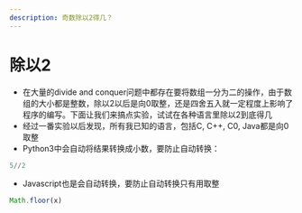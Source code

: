 ```yaml
---
description: 奇数除以2得几？
---
```


# 除以2

* 在大量的divide and conquer问题中都存在要将数组一分为二的操作，由于数组的大小都是整数，除以2以后是向0取整，还是四舍五入就一定程度上影响了程序的编写。下面让我们来搞点实验，试试在各种语言里除以2到底得几
* 经过一番实验以后发现，所有我已知的语言，包括C, C++, C0, Java都是向0取整
* Python3中会自动将结果转换成小数，要防止自动转换：

```python
5//2
```

* Javascript也是会自动转换，要防止自动转换只有用取整

```javascript
Math.floor(x)
```



